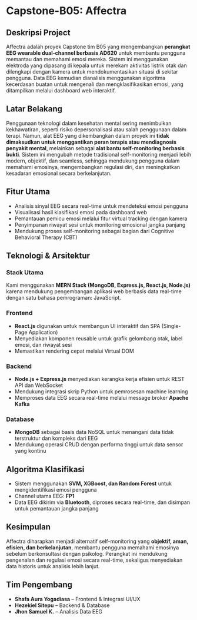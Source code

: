 # Capstone-B05: Affectra

## Deskripsi Project
Affectra adalah proyek Capstone tim B05 yang mengembangkan **perangkat EEG wearable dual-channel berbasis AD620** untuk membantu pengguna memantau dan memahami emosi mereka. Sistem ini menggunakan elektroda yang dipasang di kepala untuk merekam aktivitas listrik otak dan dilengkapi dengan kamera untuk mendokumentasikan situasi di sekitar pengguna. Data EEG kemudian dianalisis menggunakan algoritma kecerdasan buatan untuk mengenali dan mengklasifikasikan emosi, yang ditampilkan melalui dashboard web interaktif.

## Latar Belakang
Penggunaan teknologi dalam kesehatan mental sering menimbulkan kekhawatiran, seperti risiko depersonalisasi atau salah penggunaan dalam terapi. Namun, alat EEG yang dikembangkan dalam proyek ini **tidak dimaksudkan untuk menggantikan peran terapis atau mendiagnosis penyakit mental**, melainkan sebagai **alat bantu self-monitoring berbasis bukti**. Sistem ini mengubah metode tradisional self-monitoring menjadi lebih modern, objektif, dan seamless, sehingga mendukung pengguna dalam memahami emosinya, mengembangkan regulasi diri, dan meningkatkan kesadaran emosional secara berkelanjutan.

## Fitur Utama
- Analisis sinyal EEG secara real-time untuk mendeteksi emosi pengguna
- Visualisasi hasil klasifikasi emosi pada dashboard web
- Pemantauan pemicu emosi melalui fitur virtual tracking dengan kamera
- Penyimpanan riwayat sesi untuk monitoring emosional jangka panjang
- Mendukung proses self-monitoring sebagai bagian dari Cognitive Behavioral Therapy (CBT)

## Teknologi & Arsitektur
### Stack Utama
Kami menggunakan **MERN Stack (MongoDB, Express.js, React.js, Node.js)** karena mendukung pengembangan aplikasi web berbasis data real-time dengan satu bahasa pemrograman: JavaScript.

### Frontend
- **React.js** digunakan untuk membangun UI interaktif dan SPA (Single-Page Application)
- Menyediakan komponen reusable untuk grafik gelombang otak, label emosi, dan riwayat sesi
- Memastikan rendering cepat melalui Virtual DOM

### Backend
- **Node.js + Express.js** menyediakan kerangka kerja efisien untuk REST API dan WebSocket
- Mendukung integrasi skrip Python untuk pemrosesan machine learning
- Memproses data EEG secara real-time melalui message broker **Apache Kafka**

### Database
- **MongoDB** sebagai basis data NoSQL untuk menangani data tidak terstruktur dan kompleks dari EEG
- Mendukung operasi CRUD dengan performa tinggi untuk data sensor yang kontinu

## Algoritma Klasifikasi
- Sistem menggunakan **SVM, XGBoost, dan Random Forest** untuk mengidentifikasi emosi pengguna
- Channel utama EEG: **FP1**
- Data EEG dikirim via **Bluetooth**, diproses secara real-time, dan disimpan untuk pemantauan jangka panjang

## Kesimpulan
Affectra diharapkan menjadi alternatif self-monitoring yang **objektif, aman, efisien, dan berkelanjutan**, membantu pengguna memahami emosinya sebelum berkonsultasi dengan psikolog. Perangkat ini mendukung pengenalan dan regulasi emosi secara real-time, sekaligus menyediakan data historis untuk analisis lebih lanjut.

## Tim Pengembang
- **Shafa Aura Yogadiasa** – Frontend & Integrasi UI/UX
- **Hezekiel Sitepu** – Backend & Database
- **Jhon Samuel K.** – Analisis Data EEG

